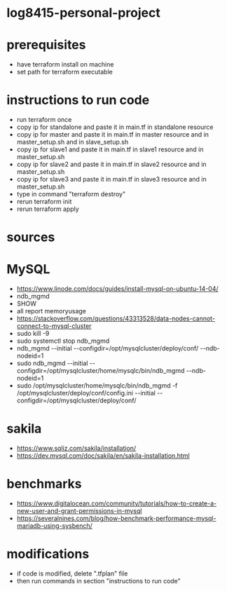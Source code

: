 # log8415-personal-project

# prerequisites
- have terraform install on machine
- set path for terraform executable

# instructions to run code
- run terraform once
- copy ip for standalone and paste it in main.tf in standalone resource
- copy ip for master and paste it in main.tf in master resource and in master_setup.sh and in slave_setup.sh
- copy ip for slave1 and paste it in main.tf in slave1 resource and in master_setup.sh
- copy ip for slave2 and paste it in main.tf in slave2 resource and in master_setup.sh
- copy ip for slave3 and paste it in main.tf in slave3 resource and in master_setup.sh
- type in command "terraform destroy"
- rerun terraform init
- rerun terraform apply


# sources
# MySQL
- https://www.linode.com/docs/guides/install-mysql-on-ubuntu-14-04/
- ndb_mgmd 
- SHOW
- all report memoryusage
- https://stackoverflow.com/questions/43313528/data-nodes-cannot-connect-to-mysql-cluster 
- sudo kill -9 <pid>
- sudo systemctl stop ndb_mgmd
- ndb_mgmd --initial --configdir=/opt/mysqlcluster/deploy/conf/ --ndb-nodeid=1
- sudo ndb_mgmd --initial --configdir=/opt/mysqlcluster/home/mysqlc/bin/ndb_mgmd --ndb-nodeid=1
- sudo /opt/mysqlcluster/home/mysqlc/bin/ndb_mgmd -f /opt/mysqlcluster/deploy/conf/config.ini --initial --configdir=/opt/mysqlcluster/deploy/conf/


# sakila
- https://www.sqliz.com/sakila/installation/
- https://dev.mysql.com/doc/sakila/en/sakila-installation.html

# benchmarks
- https://www.digitalocean.com/community/tutorials/how-to-create-a-new-user-and-grant-permissions-in-mysql
- https://severalnines.com/blog/how-benchmark-performance-mysql-mariadb-using-sysbench/ 

# modifications
- if code is modified, delete ".tfplan" file
- then run commands in section "instructions to run code"



